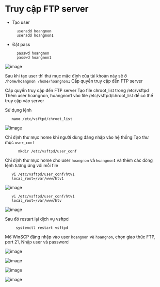 # Truy cập FTP server
- Tạo user

        useradd hoangnon
        useradd hoangnon1

- Đặt pass
        
        passwd hoangnon
        passwd hoangnon1
        
        
 ![image](https://user-images.githubusercontent.com/105496635/187641922-30d81af7-e4ab-4466-98d0-7691416e4c67.png)


Sau khi tạo user thì thư mục mặc định của tài khoản này sẽ ở `/home/hoangnon /home/hoangnon1`
Cấp quyền truy cập đến FTP server    
        
  Cấp quyền truy cập đến FTP server
Tạo file chroot_list trong /etc/vsftpd
Thêm user hoangnon, hoangnon1 vào file /etc/vsftpd/chroot_list để có thể truy cập vào server      
        
Sử dụng lệnh 
       
       nano /etc/vsftpd/chroot_list         
        
  ![image](https://user-images.githubusercontent.com/105496635/187647356-711c1fe6-0fc3-4fbf-93c5-cfeb09a1fdf6.png)

Chỉ định thư mục home khi người dùng đăng nhập vào hệ thống
Tạo thư mục `user_conf`

          mkdir /etc/vsftpd/user_conf

Chỉ định thư mục home cho user `hoangnon` và `hoangnon1` và thêm các dòng lệnh tương ứng với mỗi file

       vi /etc/vsftpd/user_conf/htv1
       local_root=/var/www/htv1



![image](https://user-images.githubusercontent.com/105496635/187652463-745bf3bd-babe-4e05-87e1-79a30c77401c.png)


       vi /etc/vsftpd/user_conf/htv1
       local_root=/var/www/htv

![image](https://user-images.githubusercontent.com/105496635/187652574-0b8c9fed-23c9-45de-9e69-4e103337cf5c.png)


Sau đó restart lại dịch vụ vsftpd

         systemctl restart vsftpd


Mở WinSCP đăng nhập vào user `hoangnon` và `hoangnon`, chọn giao thức FTP, port 21, Nhập user và password

![image](https://user-images.githubusercontent.com/105496635/187657658-03038dfd-41d7-4421-b2d6-a49b15311fab.png)

![image](https://user-images.githubusercontent.com/105496635/187657784-2f921972-36b1-4c8e-a93b-d1ada9513413.png)


![image](https://user-images.githubusercontent.com/105496635/187658010-fbf4ef5e-e179-4046-8ef8-6946d31280c1.png)


![image](https://user-images.githubusercontent.com/105496635/187658255-aed6449e-211a-42dd-93d8-98f87440f0ef.png)
















